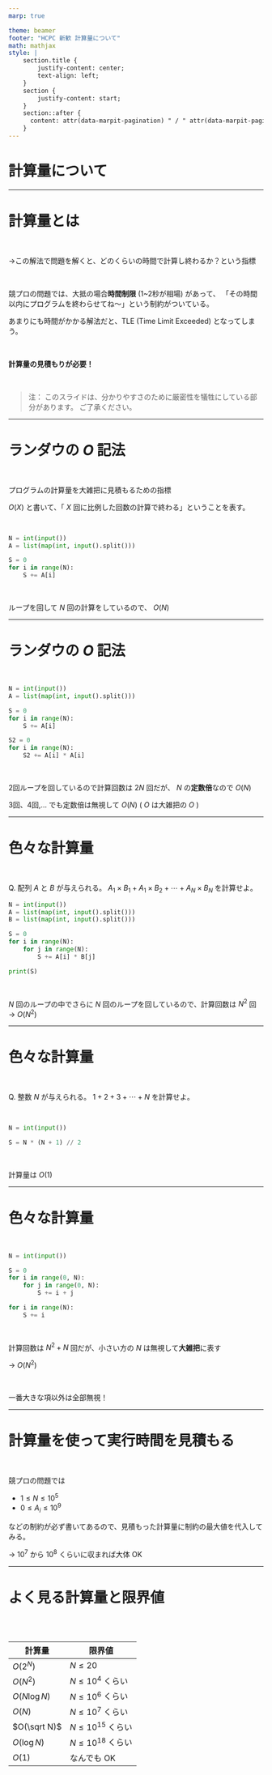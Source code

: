 ```yaml
---
marp: true

theme: beamer
footer: "HCPC 新歓 計算量について"
math: mathjax
style: |
    section.title {
        justify-content: center;
        text-align: left;
    }
    section {
        justify-content: start;
    }
    section::after {
      content: attr(data-marpit-pagination) " / " attr(data-marpit-pagination-total);
    }
---
```

<!-- _class: title -->
# 計算量について


---
<!-- paginate: true -->

# 計算量とは

<br>

→この解法で問題を解くと、どのくらいの時間で計算し終わるか？という指標

<br>

競プロの問題では、大抵の場合**時間制限** (1~2秒が相場) があって、
「その時間以内にプログラムを終わらせてね〜」という制約がついている。

あまりにも時間がかかる解法だと、TLE (Time Limit Exceeded) となってしまう。

<br>

**計算量の見積もりが必要！**

<br>

> 注：
> このスライドは、分かりやすさのために厳密性を犠牲にしている部分があります。
> ご了承ください。

---

# ランダウの $O$ 記法

<br>

プログラムの計算量を大雑把に見積もるための指標

$O(X)$ と書いて、「 $X$ 回に比例した回数の計算で終わる」ということを表す。

<br>

```py
N = int(input())
A = list(map(int, input().split()))

S = 0
for i in range(N):
    S += A[i]
```

<br>

ループを回して $N$ 回の計算をしているので、 $O(N)$

---

# ランダウの $O$ 記法

<br>


```py
N = int(input())
A = list(map(int, input().split()))

S = 0
for i in range(N):
    S += A[i]

S2 = 0
for i in range(N):
    S2 += A[i] * A[i]
```

<br>

2回ループを回しているので計算回数は $2N$ 回だが、 $N$ の**定数倍**なので $O(N)$


3回、4回,... でも定数倍は無視して $O(N)$ ( $O$ は大雑把の $O$ )

---

# 色々な計算量

<br>

Q. 配列 $A$ と $B$ が与えられる。 $A_1 \times B_1 + A_1 \times B_2 + \cdots + A_N \times B_N$ を計算せよ。


```py
N = int(input())
A = list(map(int, input().split()))
B = list(map(int, input().split()))

S = 0
for i in range(N):
    for j in range(N):
        S += A[i] * B[j]

print(S)
```

<br>

$N$ 回のループの中でさらに $N$ 回のループを回しているので、計算回数は $N^2$ 回
→ $O(N^2)$

---

# 色々な計算量

<br>

Q. 整数 $N$ が与えられる。 $1+2+3+\cdots+N$ を計算せよ。



<br>

```py
N = int(input())

S = N * (N + 1) // 2
```

<br>

計算量は $O(1)$


---

# 色々な計算量

<br>

```py
N = int(input())

S = 0
for i in range(0, N):
    for j in range(0, N):
        S += i + j

for i in range(N):
    S += i
```

<br>

計算回数は $N^2 + N$ 回だが、小さい方の $N$ は無視して**大雑把**に表す

→ $O(N^2)$

<br>

一番大きな項以外は全部無視！

---

# 計算量を使って実行時間を見積もる

<br>

競プロの問題では

- $1 \leq N \leq 10^5$
- $0 \leq A_i \leq 10^9$

などの制約が必ず書いてあるので、見積もった計算量に制約の最大値を代入してみる。


→ $10^7$ から $10^8$ くらいに収まれば大体 OK

--- 

# よく見る計算量と限界値

<br>

<br>

| 計算量 | 限界値 |
| --- | --- |
| $O(2^N)$ | $N \leq 20$ |
| $O(N^2)$ | $N \leq 10^4$ くらい |
| $O(N \log N)$ | $N \leq 10^6$ くらい |
| $O(N)$ | $N \leq 10^7$ くらい |
| $O(\sqrt N)$ | $N \leq 10^{15}$ くらい |
| $O(\log N)$ | $N \leq 10^{18}$ くらい |
| $O(1)$ | なんでも OK |
